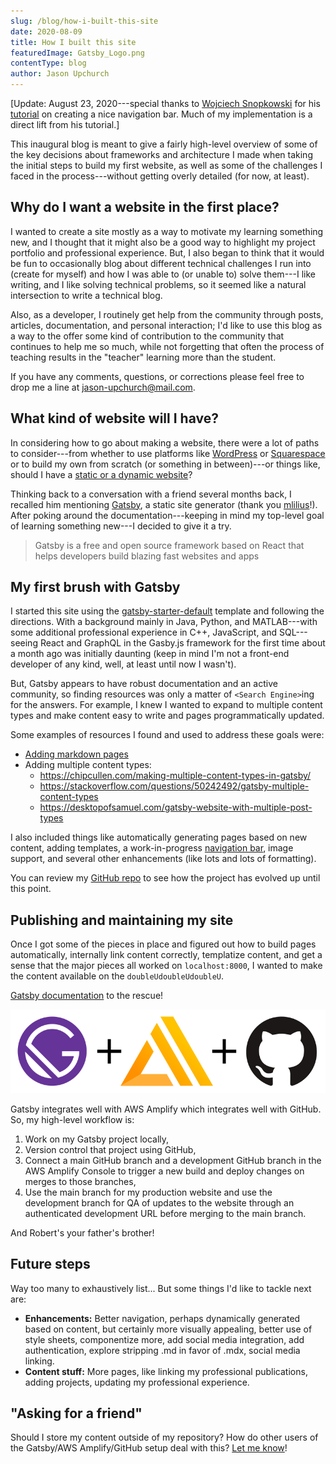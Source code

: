 ```yaml
---
slug: /blog/how-i-built-this-site
date: 2020-08-09
title: How I built this site
featuredImage: Gatsby_Logo.png
contentType: blog
author: Jason Upchurch
---
```

[Update: August 23, 2020---special thanks to [Wojciech Snopkowski](https://github.com/Snopkowski) for his [tutorial](https://snopkowski.com/blog/gatsby-navigation-styled-components) on creating a nice navigation bar. Much of my implementation is a direct lift from his tutorial.]

This inaugural blog is meant to give a fairly high-level overview of some of the key decisions about frameworks and architecture I made when taking the initial steps to build my first website, as well as some of the challenges I faced in the process---without getting overly detailed (for now, at least).

## Why do I want a website in the first place?

I wanted to create a site mostly as a way to motivate my learning something new, and I thought that it might also be a good way to highlight my project portfolio and professional experience. But, I also began to think that it would be fun to occasionally blog about different technical challenges I run into (create for myself) and how I was able to (or unable to) solve them---I like writing, and I like solving technical problems, so it seemed like a natural intersection to write a technical blog. 

Also, as a developer, I routinely get help from the community through posts, articles, documentation, and personal interaction; I'd like to use this blog as a way to the offer some kind of contribution to the community that continues to help me so much, while not forgetting that often the process of teaching results in the "teacher" learning more than the student. 

If you have any comments, questions, or corrections please feel free to drop me a line at [jason-upchurch@mail.com](mailto:jason-upchurch@mail.com).

## What kind of website will I have?

In considering how to go about making a website, there were a lot of paths to consider---from whether to use platforms like [WordPress](https://wordpress.com/) or [Squarespace](https://www.squarespace.com/) or to build my own from scratch (or something in between)---or things like, should I have a [static or a dynamic website](https://create.ou.edu/docs/html/static-and-dynamic-websites/)?

Thinking back to a conversation with a friend several months back, I recalled him mentioning [Gatsby](https://www.gatsbyjs.org/), a static site generator (thank you [mlilius](https://github.com/mlilius)!). After poking around the documentation---keeping in mind my top-level goal of learning something new---I decided to give it a try.

>Gatsby is a free and open source framework based on React that helps developers build blazing fast websites and apps

## My first brush with Gatsby

I started this site using the [gatsby-starter-default](https://github.com/gatsbyjs/gatsby-starter-default) template and following the directions. With a background mainly in Java, Python, and MATLAB---with some additional professional experience in C++, JavaScript, and SQL---seeing React and GraphQL in the Gasby.js framework for the first time about a month ago was initially daunting (keep in mind I'm not a front-end developer of any kind, well, at least until now I wasn't).

But, Gatsby appears to have robust documentation and an active community, so finding resources was only a matter of `<Search Engine>`ing for the answers. For example, I knew I wanted to expand to multiple content types and make content easy to write and pages programmatically updated. 

Some examples of resources I found and used to address these goals were:

- [Adding markdown pages]( https://www.gatsbyjs.org/docs/adding-markdown-pages/)
- Adding multiple content types:
  - https://chipcullen.com/making-multiple-content-types-in-gatsby/
  - https://stackoverflow.com/questions/50242492/gatsby-multiple-content-types
  - https://desktopofsamuel.com/gatsby-website-with-multiple-post-types
  
I also included things like automatically generating pages based on new content, adding templates, a work-in-progress [navigation bar](https://www.gatsbyjs.org/docs/creating-dynamic-navigation/), image support, and several other enhancements (like lots and lots of formatting). 

You can review my [GitHub repo](https://github.com/jason-upchurch/shined) to see how the project has evolved up until this point. 

## Publishing and maintaining my site

Once I got some of the pieces in place and figured out how to build pages automatically, internally link content correctly, templatize content, and get a sense that the major pieces all worked on `localhost:8000`, I wanted to  make the content available on the `doubleUdoubleUdoubleU`.

[Gatsby documentation](https://www.gatsbyjs.org/blog/2018-08-24-gatsby-aws-hosting/) to the rescue!

![GAG](GAG.png)

Gatsby integrates well with AWS Amplify which integrates well with GitHub. So, my high-level workflow is:

1. Work on my Gatsby project locally,
2. Version control that project using GitHub,
3. Connect a main GitHub branch and a development GitHub branch in the AWS Amplify Console to trigger a new build and deploy changes on merges to those branches,
4. Use the main branch for my production website and use the development branch for QA of updates to the website through an authenticated development URL before merging to the main branch.

And Robert's your father's brother!

## Future steps

Way too many to exhaustively list... But some things I'd like to tackle next are:

- **Enhancements:** Better navigation, perhaps dynamically generated based on content, but certainly more visually appealing, better use of style sheets, componentize more, add social media integration, add authentication, explore stripping .md in favor of .mdx, social media linking.
- **Content stuff:** More pages, like linking my professional publications, adding projects, updating my professional experience.

## "Asking for a friend"

Should I store my content outside of my repository? How do other users of the Gatsby/AWS Amplify/GitHub setup deal with this? [Let me know](mailto:jason-upchurch@mail.com)!




